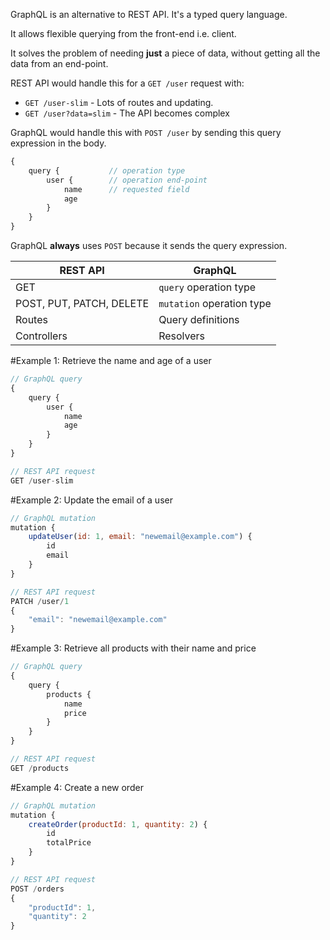 GraphQL is an alternative to REST API. It's a typed query language.

It allows flexible querying from the front-end i.e. client.

It solves the problem of needing **just** a piece of data, without getting all the data from an end-point.  

REST API would handle this for a `GET /user` request with:
- `GET /user-slim` - Lots of routes and updating.
- `GET /user?data=slim` - The API becomes complex

GraphQL would handle this with `POST /user` by sending this query expression in the body.

```js
{
    query {           // operation type
        user {        // operation end-point
            name      // requested field
            age
        }
    }
}
```

GraphQL **always** uses `POST` because it sends the query expression.

| REST API | GraphQL |
| ------------- |-------------|
| GET | `query` operation type |
| POST, PUT, PATCH, DELETE | `mutation` operation type |
| Routes | Query definitions |
| Controllers | Resolvers |


#Example 1: Retrieve the name and age of a user

```js
// GraphQL query
{
    query {
        user {
            name
            age
        }
    }
}

// REST API request
GET /user-slim
```

#Example 2: Update the email of a user

```js
// GraphQL mutation
mutation {
    updateUser(id: 1, email: "newemail@example.com") {
        id
        email
    }
}

// REST API request
PATCH /user/1
{
    "email": "newemail@example.com"
}
```

#Example 3: Retrieve all products with their name and price

```js
// GraphQL query
{
    query {
        products {
            name
            price
        }
    }
}

// REST API request
GET /products
```

#Example 4: Create a new order

```js
// GraphQL mutation
mutation {
    createOrder(productId: 1, quantity: 2) {
        id
        totalPrice
    }
}

// REST API request
POST /orders
{
    "productId": 1,
    "quantity": 2
}
```
